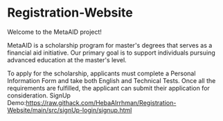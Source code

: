 # Registration-Website
Welcome to the MetaAID project!

MetaAID is a scholarship program for master's degrees that serves as a financial aid initiative. Our primary goal is to support individuals pursuing advanced education at the master's level.

To apply for the scholarship, applicants must complete a Personal Information Form and take both English and Technical Tests. Once all the requirements are fulfilled, the applicant can submit their application for consideration.
SignUp Demo:https://raw.githack.com/HebaAlrrhman/Registration-Website/main/src/signUp-login/signup.html
